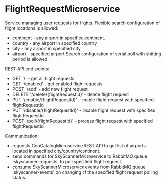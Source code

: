 # FlightRequestMicroservice

Service managing user requests for flights.
Flexible search configuration of flight locations is allowed:
- continent - any airport in specified continent.
- country   - any airport in specified country
- city      - any airport in specified city
- airport   - specified airport
Search configuration of serial poll with shifting period is allowed.

REST API end-points:
- GET '/' - get all flight requests
- GET '/enabled' - get enabled flight requests
- POST '/add' - add new flight request
- DELETE '/delete/{flightRequestId}' - delete flight request
- PUT '/enable/{flightRequestId}' - enable flight request with specified flightRequestId
- PUT '/disable/{flightRequestId}' - disable flight request with specified flightRequestId
- POST '/poll/{flightRequestId}' - process flight request with specified flightRequestId

Communication:
 - requests GeoCatalogMicroservice REST API to get list of airports located in specified city/country/continent.
 - send commands for SkyScannerMicroservice to RabbitMQ queue 'skyscanner-requests' to poll specified flight request.
 - consume SkyScannerMicroservice events from RabbitMQ queue 'skyscanner-events' 
   on changing of the specified flight request polling status.